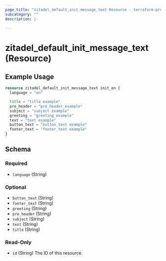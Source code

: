 ```yaml
---
page_title: "zitadel_default_init_message_text Resource - terraform-provider-zitadel"
subcategory: ""
description: |-
  
---
```


# zitadel_default_init_message_text (Resource)



## Example Usage

```terraform
resource zitadel_default_init_message_text init_en {
  language = "en"

  title = "title example"
  pre_header = "pre_header example"
  subject = "subject example"
  greeting = "greeting example"
  text = "text example"
  button_text = "button_text example"
  footer_text = "footer_text example"
}
```

<!-- schema generated by tfplugindocs -->
## Schema

### Required

- `language` (String)

### Optional

- `button_text` (String)
- `footer_text` (String)
- `greeting` (String)
- `pre_header` (String)
- `subject` (String)
- `text` (String)
- `title` (String)

### Read-Only

- `id` (String) The ID of this resource.